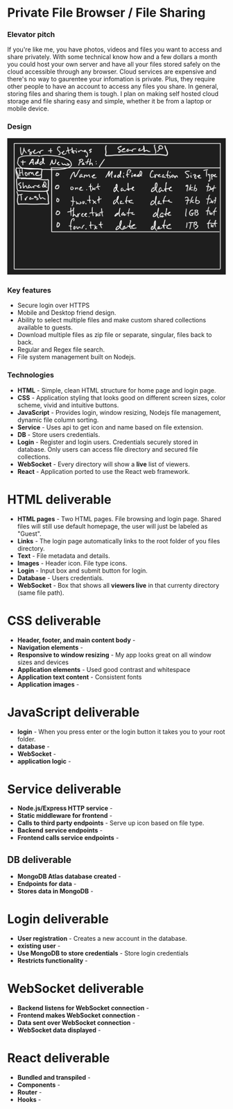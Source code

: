 # Private File Browser / File Sharing

### Elevator pitch

If you're like me, you have photos, videos and files you want to access and share privately. With some technical know how and a few dollars a month you could host your own server and have all your files stored safely on the cloud accessible through any browser. Cloud services are expensive and there's no way to gaurentee your infomation is private. Plus, they require other people to have an account to access any files you share. In general, storing files and sharing them is tough. I plan on making self hosted cloud storage and file sharing easy and simple, whether it be from a laptop or mobile device.

### Design

![Mock](mockup.png)

### Key features

- Secure login over HTTPS
- Mobile and Desktop friend design.
- Ability to select multiple files and make custom shared collections available to guests.
- Download multiple files as zip file or separate, singular, files back to back.
- Regular and Regex file search.
- File system management built on Nodejs.

### Technologies

- **HTML** - Simple, clean HTML structure for home page and login page.
- **CSS** - Application styling that looks good on different screen sizes, color scheme, vivid and intuitive buttons.
- **JavaScript** - Provides login, window resizing, Nodejs file management, dynamic file column sorting.
- **Service** - Uses api to get icon and name based on file extension.
- **DB** - Store users credentials.
- **Login** - Register and login users. Credentials securely stored in database. Only users can access file directory and secured file collections.
- **WebSocket** - Every directory will show a **live** list of viewers.
- **React** - Application ported to use the React web framework.

# HTML deliverable

- **HTML pages** - Two HTML pages. File browsing and login page. Shared files will still use default homepage, the user will just be labeled as "Guest".
- **Links** - The login page automatically links to the root folder of you files directory.
- **Text** - File metadata and details.
- **Images** - Header icon. File type icons.
- **Login** - Input box and submit button for login.
- **Database** - Users credentials.
- **WebSocket** - Box that shows all **viewers live** in that currenty directory (same file path).

# CSS deliverable

- **Header, footer, and main content body** - 
- **Navigation elements** - 
- **Responsive to window resizing** - My app looks great on all window sizes and devices
- **Application elements** - Used good contrast and whitespace
- **Application text content** - Consistent fonts
- **Application images** - 

# JavaScript deliverable

- **login** - When you press enter or the login button it takes you to your root folder.
- **database** - 
- **WebSocket** - 
- **application logic** -

# Service deliverable

- **Node.js/Express HTTP service** - 
- **Static middleware for frontend** - 
- **Calls to third party endpoints** - Serve up icon based on file type.
- **Backend service endpoints** - 
- **Frontend calls service endpoints** - 

## DB deliverable

- **MongoDB Atlas database created** - 
- **Endpoints for data** - 
- **Stores data in MongoDB** - 

# Login deliverable

- **User registration** - Creates a new account in the database.
- **existing user** - 
- **Use MongoDB to store credentials** - Store login credentials
- **Restricts functionality** - 

# WebSocket deliverable

- **Backend listens for WebSocket connection** - 
- **Frontend makes WebSocket connection** - 
- **Data sent over WebSocket connection** - 
- **WebSocket data displayed** - 

# React deliverable

- **Bundled and transpiled** - 
- **Components** - 
- **Router** - 
- **Hooks** - 
